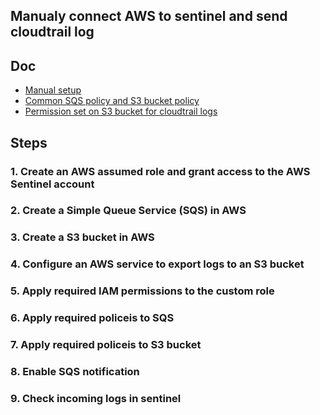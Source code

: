## Manualy connect AWS to sentinel and send cloudtrail log

## Doc
* [Manual setup](https://learn.microsoft.com/en-us/azure/sentinel/connect-aws?tabs=s3#manual-setup)
* [Common SQS policy and S3 bucket policy](https://github.com/Azure/Azure-Sentinel/blob/master/DataConnectors/AWS-S3/AwsRequiredPolicies.md#sqs-policy)
* [Permission set on S3 bucket for cloudtrail logs](https://github.com/Azure/Azure-Sentinel/blob/master/DataConnectors/AWS-S3/AwsRequiredPolicies.md#cloudtrail)

## Steps
### 1. Create an AWS assumed role and grant access to the AWS Sentinel account

### 2. Create a Simple Queue Service (SQS) in AWS

### 3. Create a S3 bucket in AWS

### 4. Configure an AWS service to export logs to an S3 bucket

### 5. Apply required IAM permissions to the custom role

### 6. Apply required policeis to SQS

### 7. Apply required policeis to S3 bucket

### 8. Enable SQS notification

### 9. Check incoming logs in sentinel

